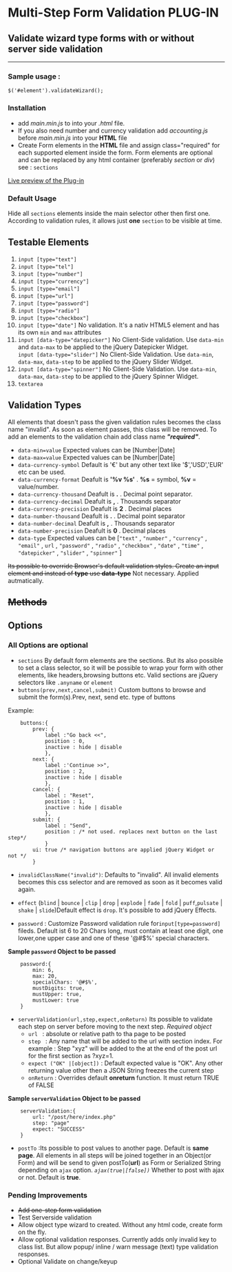 # Multi-Step Form Validation PLUG-IN

## Validate wizard type forms with or without server side validation
***********************************************************
### Sample usage :

`$('#element').validateWizard();`
### Installation

+ add *main.min.js* to into your *.html* file. 
+ If you also need number and currency validation add *accounting.js* before *main.min.js* into your **HTML** file
+ Create Form elements in the **HTML** file and assign class="required" for each supported element inside the form. Form elements are optional and can be replaced by any html container (preferably *section* or *div*) see : `sections`


[Live preview of the Plug-in](http://www.emresakarya.de/wizard-plugin/)

### Default Usage
Hide all `sections` elements inside the main selector  other then first one. According to validation rules, it allows just **one** `section` to be visible at time.

## Testable Elements
1. ``input [type="text"]``  
2. ``input [type="tel"]``  
3. ``input [type="number"]``  
4. ``input [type="currency"]``  
5. ``input [type="email"]``  
6. ``input [type="url"]`` 
7. ``input [type="password"]``  
8. ``input [type="radio"]``  
9. ``input [type="checkbox"]``  
10. ``input [type="date"]``  No validation. It's a nativ HTML5 element and has its own  `min` and `max` attributes  
11. ``input [data-type="datepicker"]``  No Client-Side validation. Use `data-min` and `data-max` to be applied to the jQuery Datepicker Widget.  
``input [data-type="slider"]``  No Client-Side Validation. Use `data-min`, `data-max`, `data-step` to be applied to the jQuery Slider Widget.  
12. ``input [data-type="spinner"]``   No Client-Side Validation. Use `data-min`, `data-max`, `data-step` to be applied to the jQuery Spinner Widget.  
13. ``textarea``  

## Validation Types

All elements that doesn't pass the given validation rules becomes the class name "invalid".
As soon as element passes, this class will be removed. To add an elements to the validation chain add class name ***"required"***.
+ `data-min=value` Expected values can be [Number|Date]
+ `data-max=value` Expected values can be [Number|Date]
+ `data-currency-symbol` Default is '€' but any other text like '$','USD','EUR' etc can be used.
+ `data-currency-format` Deafult is **'%v %s'** . **%s** = symbol, **%v** = value/number. 
+ `data-currency-thousand` Deafult is **.** . Decimal point separator.
+ `data-currency-decimal` Deafult is **,** .  Thousands separator
+ `data-currency-precision` Deafult is **2** .  Decimal places
+ `data-number-thousand` Deafult is **.** . Decimal point separator
+ `data-number-decimal` Deafult is **,** .  Thousands separator
+ `data-number-precision` Deafult is **0** .  Decimal places
+ `data-type` Expected values can be [``"text"`` , ``"number"`` , ``"currency"`` , ``"email"`` , ``url`` , ``"password"`` , ``"radio"`` , ``"checkbox"`` , ``"date"`` , ``"time"`` , ``"datepicker"`` , ``"slider"`` , ``"spinner"`` ]  

~~Its possible to override Browser's default validation styles. Create an input element and instead of **type** use **data-type**~~ Not necessary. Applied autmatically.

## ~~Methods~~
## Options
### All Options are **optional**

* `sections`
By default form elements are the sections. But its also possible to set a class selector, so it will be possible to wrap your form with other elements, like headers,browsing buttons etc. Valid sections are jQuery selectors like `.anyname` or `element`
* `buttons(prev,next,cancel,submit)`
Custom buttons to browse and submit the form(s).Prev, next, send etc. type of buttons    

Example:

```
	buttons:{
        prev: {
            label :"Go back <<",
            position : 0,
            inactive : hide | disable
            },
        next: {
            label :'Continue >>",
            position : 2,
            inactive : hide | disable
            },
        cancel: {
            label : "Reset",
            position : 1,
            inactive : hide | disable
            },
        submit: {
            label : "Send",
            position : /* not used. replaces next button on the last step*/
            }
		ui: true /* navigation buttons are applied jQuery Widget or not */
        }
```
* `invalidClassName("invalid")`: Defaults to "invalid". All invalid elements becomes this css selector and are removed as soon as it becomes valid again.

* `effect` (`blind` | `bounce` | `clip` | `drop` | `explode` | `fade` | `fold` | `puff`,`pulsate` | `shake` | `slide`)Default effect is `drop`. It's possible to add jQuery Effects.

* `password` : Customize  Password validation rule for`input[type=password]` fileds. Default ist 6 to 20 Chars long, must contain at least one digit, one lower,one upper case and one of these '@#$%' special characters.

**Sample `password` Object to be passed**
```
	password:{
		min: 6,
     	max: 20,
        specialChars: '@#$%',
        mustDigits: true,
        mustUpper: true,
        mustLower: true
	}
```
  
* `serverValidation(url,step,expect,onReturn)` Its possible to validate each step on server before moving to the next step.
*Required object*
	* `url ` : absolute or relative path to tha page to be posted
	* `step ` : Any name that will be added to the url with section index. For example : Step "xyz" will be added to the at the end of the post url for the first section as ?xyz=1.
	* `expect ("OK" |[object])` : Default expected value is "OK". Any other returning value other then a JSON String freezes the current step
	* `onReturn` : Overrides default **onreturn** function. It must return TRUE of FALSE

**Sample `serverValidation` Object to be passed**
```
	serverValidation:{
    	url: "/post/here/index.php"
        step: "page"
        expect: "SUCCESS"
    }
```
* `postTo` :Its possible to post values to another page. Default is **same page**. All elements in all steps will be joined together in an Object(or Form) and will be send to given postTo(**url**) as Form or Serialized String depending on `ajax` option.
*`ajax(true|[false])`* Whether to post with ajax or not. Default is **true**.

### Pending Improvements
+   ~~Add one-step form validation~~
+	Test Serverside validation
+	Allow object type wizard to created. Without any html code, create form on the fly.
+	Allow optional validation responses. Currently adds only invalid key to class list. But allow popup/ inline / warn message (text) type validation responses.
+	Optional Validate on change/keyup